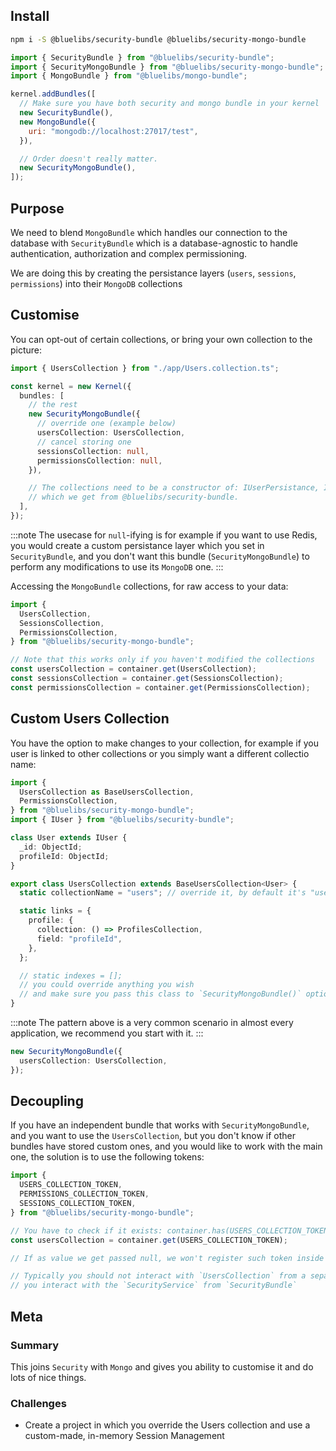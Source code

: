 ## Install

```bash
npm i -S @bluelibs/security-bundle @bluelibs/security-mongo-bundle
```

```js
import { SecurityBundle } from "@bluelibs/security-bundle";
import { SecurityMongoBundle } from "@bluelibs/security-mongo-bundle";
import { MongoBundle } from "@bluelibs/mongo-bundle";

kernel.addBundles([
  // Make sure you have both security and mongo bundle in your kernel
  new SecurityBundle(),
  new MongoBundle({
    uri: "mongodb://localhost:27017/test",
  }),

  // Order doesn't really matter.
  new SecurityMongoBundle(),
]);
```

## Purpose

We need to blend `MongoBundle` which handles our connection to the database with `SecurityBundle` which is a database-agnostic to handle authentication, authorization and complex permissioning.

We are doing this by creating the persistance layers (`users`, `sessions`, `permissions`) into their `MongoDB` collections

## Customise

You can opt-out of certain collections, or bring your own collection to the picture:

```ts
import { UsersCollection } from "./app/Users.collection.ts";

const kernel = new Kernel({
  bundles: [
    // the rest
    new SecurityMongoBundle({
      // override one (example below)
      usersCollection: UsersCollection,
      // cancel storing one
      sessionsCollection: null,
      permissionsCollection: null,
    }),

    // The collections need to be a constructor of: IUserPersistance, ISessionPersistance, IPermissionPersistance
    // which we get from @bluelibs/security-bundle.
  ],
});
```

:::note
The usecase for `null`-ifying is for example if you want to use Redis, you would create a custom persistance layer
which you set in `SecurityBundle`, and you don't want this bundle (`SecurityMongoBundle`) to perform any modifications to use its `MongoDB` one.
:::

Accessing the `MongoBundle` collections, for raw access to your data:

```ts
import {
  UsersCollection,
  SessionsCollection,
  PermissionsCollection,
} from "@bluelibs/security-mongo-bundle";

// Note that this works only if you haven't modified the collections
const usersCollection = container.get(UsersCollection);
const sessionsCollection = container.get(SessionsCollection);
const permissionsCollection = container.get(PermissionsCollection);
```

## Custom Users Collection

You have the option to make changes to your collection, for example if you user is linked to other collections or you simply want a different collectio name:

```typescript
import {
  UsersCollection as BaseUsersCollection,
  PermissionsCollection,
} from "@bluelibs/security-mongo-bundle";
import { IUser } from "@bluelibs/security-bundle";

class User extends IUser {
  _id: ObjectId;
  profileId: ObjectId;
}

export class UsersCollection extends BaseUsersCollection<User> {
  static collectionName = "users"; // override it, by default it's "users"

  static links = {
    profile: {
      collection: () => ProfilesCollection,
      field: "profileId",
    },
  };

  // static indexes = [];
  // you could override anything you wish
  // and make sure you pass this class to `SecurityMongoBundle()` options.
}
```

:::note
The pattern above is a very common scenario in almost every application, we recommend you start with it.
:::

```typescript
new SecurityMongoBundle({
  usersCollection: UsersCollection,
});
```

## Decoupling

If you have an independent bundle that works with `SecurityMongoBundle`, and you want to use the `UsersCollection`, but you don't know if other bundles have stored custom ones, and you would like to work with the main one, the solution is to use the following tokens:

```ts
import {
  USERS_COLLECTION_TOKEN,
  PERMISSIONS_COLLECTION_TOKEN,
  SESSIONS_COLLECTION_TOKEN,
} from "@bluelibs/security-mongo-bundle";

// You have to check if it exists: container.has(USERS_COLLECTION_TOKEN)
const usersCollection = container.get(USERS_COLLECTION_TOKEN);

// If as value we get passed null, we won't register such token inside the container

// Typically you should not interact with `UsersCollection` from a separate bundle,
// you interact with the `SecurityService` from `SecurityBundle`
```

## Meta

### Summary

This joins `Security` with `Mongo` and gives you ability to customise it and do lots of nice things.

### Challenges

- Create a project in which you override the Users collection and use a custom-made, in-memory Session Management
